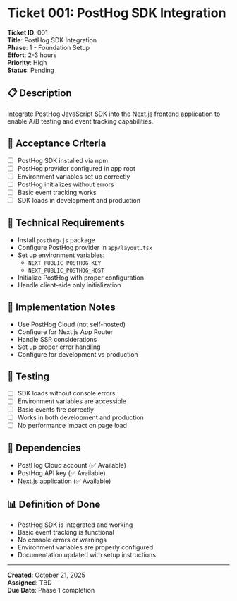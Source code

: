 # Ticket 001: PostHog SDK Integration

**Ticket ID**: 001  
**Title**: PostHog SDK Integration  
**Phase**: 1 - Foundation Setup  
**Effort**: 2-3 hours  
**Priority**: High  
**Status**: Pending

## 📋 Description

Integrate PostHog JavaScript SDK into the Next.js frontend application to enable A/B testing and event tracking capabilities.

## 🎯 Acceptance Criteria

- [ ] PostHog SDK installed via npm
- [ ] PostHog provider configured in app root
- [ ] Environment variables set up correctly
- [ ] PostHog initializes without errors
- [ ] Basic event tracking works
- [ ] SDK loads in development and production

## 🔧 Technical Requirements

- Install `posthog-js` package
- Configure PostHog provider in `app/layout.tsx`
- Set up environment variables:
  - `NEXT_PUBLIC_POSTHOG_KEY`
  - `NEXT_PUBLIC_POSTHOG_HOST`
- Initialize PostHog with proper configuration
- Handle client-side only initialization

## 📝 Implementation Notes

- Use PostHog Cloud (not self-hosted)
- Configure for Next.js App Router
- Handle SSR considerations
- Set up proper error handling
- Configure for development vs production

## 🧪 Testing

- [ ] SDK loads without console errors
- [ ] Environment variables are accessible
- [ ] Basic events fire correctly
- [ ] Works in both development and production
- [ ] No performance impact on page load

## 🔗 Dependencies

- PostHog Cloud account (✅ Available)
- PostHog API key (✅ Available)
- Next.js application (✅ Available)

## 📊 Definition of Done

- PostHog SDK is integrated and working
- Basic event tracking is functional
- No console errors or warnings
- Environment variables are properly configured
- Documentation updated with setup instructions

---

**Created**: October 21, 2025  
**Assigned**: TBD  
**Due Date**: Phase 1 completion
